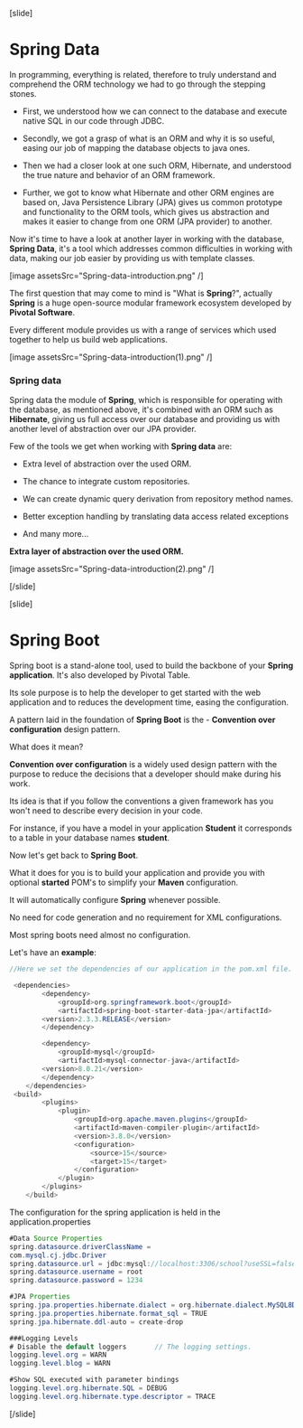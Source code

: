[slide]

# Spring Data

In programming, everything is related, therefore to truly understand and comprehend the ORM technology we had to go through the stepping stones. 

- First, we understood how we can connect to the database and execute native SQL in our code through JDBC.

- Secondly, we got a grasp of what is an ORM and why it is so useful, easing our job of mapping the database objects to java ones.

- Then we had a closer look at one such ORM, Hibernate, and understood the true nature and behavior of an ORM framework.

- Further, we got to know what Hibernate and other ORM engines are based on, Java Persistence Library (JPA) gives us common prototype and functionality to the ORM tools, which gives us abstraction and makes it easier to change from one ORM (JPA provider) to another.

Now it's time to have a look at another layer in working with the database, **Spring Data**, it's a tool which addresses common difficulties in working with data, making our job easier by providing us with template classes.

[image assetsSrc="Spring-data-introduction.png" /]

The first question that may come to mind is "What is **Spring**?", actually **Spring** is a huge open-source modular framework ecosystem developed by **Pivotal Software**. 

Every different module provides us with a range of services which used together to help us build web applications. 

[image assetsSrc="Spring-data-introduction(1).png" /]

### Spring data

Spring data the module of **Spring**, which is responsible for operating with the database, as mentioned above, it's combined with an ORM such as **Hibernate**, giving us full access over our database and providing us with another level of abstraction over our JPA provider.

Few of the tools we get when working with **Spring data** are: 

- Extra level of abstraction over the used ORM.

- The chance to integrate custom repositories.

- We can create dynamic query derivation from repository method names.

- Better exception handling by translating data access related exceptions

- And many more... 

**Extra layer of abstraction over the used ORM.**

[image assetsSrc="Spring-data-introduction(2).png" /]

[/slide]

[slide]

# Spring Boot

Spring boot is a stand-alone tool, used to build the backbone of your **Spring application**. It's also developed by Pivotal Table.

Its sole purpose is to help the developer to get started with the web application and to reduces the development time, easing the configuration. 

A pattern laid in the foundation of **Spring Boot** is the - **Convention over configuration** design pattern.

What does it mean? 

**Convention over configuration** is a widely used design pattern with the purpose to reduce the decisions that a developer should make during his work. 

Its idea is that if you follow the conventions a given framework has you won't need to describe every decision in your code.

For instance, if you have a model in your application **Student** it corresponds to a table in your database names **student**. 

Now let's get back to **Spring Boot**. 

What it does for you is to build your application and provide you with optional **started** POM's to simplify your **Maven** configuration.

It will automatically configure **Spring** whenever possible. 

No need for code generation and no requirement for XML configurations.

Most spring boots need almost no configuration.

Let's have an **example**:

```java
//Here we set the dependencies of our application in the pom.xml file.

 <dependencies>
        <dependency>
            <groupId>org.springframework.boot</groupId>
            <artifactId>spring-boot-starter-data-jpa</artifactId>
        <version>2.3.3.RELEASE</version>
        </dependency>

        <dependency>
            <groupId>mysql</groupId>
            <artifactId>mysql-connector-java</artifactId>
        <version>8.0.21</version>
        </dependency>
    </dependencies>
 <build>
        <plugins>
            <plugin>
                <groupId>org.apache.maven.plugins</groupId>
                <artifactId>maven-compiler-plugin</artifactId>
                <version>3.8.0</version>
                <configuration>
                    <source>15</source>
                    <target>15</target>
                </configuration>
            </plugin>
        </plugins>
    </build>

```

The configuration for the spring application is held in the application.properties

```java
#Data Source Properties
spring.datasource.driverClassName = 
com.mysql.cj.jdbc.Driver
spring.datasource.url = jdbc:mysql://localhost:3306/school?useSSL=false     //Database we use and the databse connection settings.
spring.datasource.username = root
spring.datasource.password = 1234

#JPA Properties
spring.jpa.properties.hibernate.dialect = org.hibernate.dialect.MySQL8Dialect   //The JPA provider / ORM we need in our application.
spring.jpa.properties.hibernate.format_sql = TRUE
spring.jpa.hibernate.ddl-auto = create-drop

###Logging Levels
# Disable the default loggers       // The logging settings.
logging.level.org = WARN
logging.level.blog = WARN

#Show SQL executed with parameter bindings
logging.level.org.hibernate.SQL = DEBUG
logging.level.org.hibernate.type.descriptor = TRACE

```
[/slide]